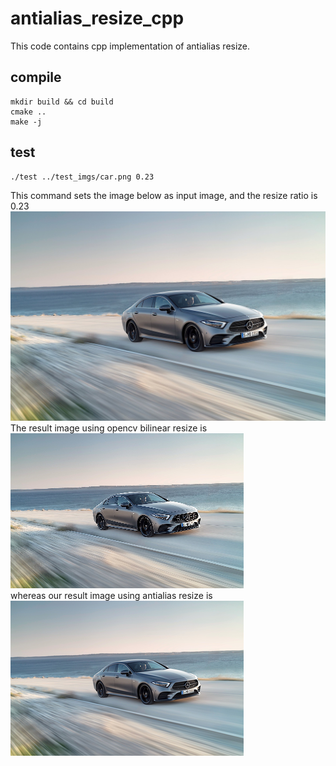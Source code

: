 # antialias_resize_cpp
This code contains cpp implementation of antialias resize.
## compile
```
mkdir build && cd build
cmake ..
make -j
```

## test
```
./test ../test_imgs/car.png 0.23
```
This command sets the image below as input image, and the resize ratio is 0.23  
![image](test_imgs/car.png)   
The result image using opencv bilinear resize is  
![image](build/cv_linear.png)   
whereas our result image using antialias resize is  
![image](build/res.png)
